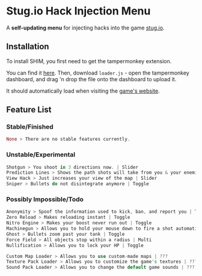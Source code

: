 # Stug.io Hack Injection Menu

A **self-updating menu** for injecting hacks into the game [stug.io](https://stug.io).

## Installation

To install SHIM, you first need to get the tampermonkey extension.

You can find it [here](https://chrome.google.com/webstore/detail/tampermonkey/dhdgffkkebhmkfjojejmpbldmpobfkfo).
Then, download `loader.js` - open the tampermonkey dashboard,
and drag 'n drop the file onto the dashboard to upload it.

It should automatically load when visiting the [game's website](https://stug.io).

## Feature List

### Stable/Finished

```rust
None > There are no stable features currently.
```

### Unstable/Experimental

```rust
Shotgun > You shoot in 3 directions now. | Slider
Prediction Lines > Shows the path shots will take from you & your enemies, and the path a grenade will take. | Toggle
View Hack > Just increases your view of the map | Slider
Sniper > Bullets do not disintegrate anymore | Toggle
```

### Possibly Impossible/Todo

```rust
Anonymity > Spoof the information used to kick, ban, and report you | Toggle
Zero Reload > Makes reloading instant | Toggle
Nitro Engine > Makes your boost never run out | Toggle
Machinegun > Allows you to hold your mouse down to fire a shot automatically on reload | Toggle
Ghost > Bullets zoom past your tank | Toggle
Force Field > All objects stop within a radius | Multi
Nullification > Allows you to lock your HP | Toggle

Custom Map Loader > Allows you to use custom-made maps | ???
Texture Pack Loader > Allows you to customize the game's textures | ???
Sound Pack Loader > Allows you to change the default game sounds | ???
```
